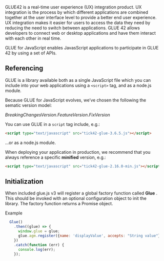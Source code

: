 GLUE42 is a real-time user experience (UX) integration product. UX integration is the process by which different applications are combined together at the user interface level to provide a better end user experience. UX integration makes it easier for users to access the data they need by reducing the need to switch between applications. GLUE 42 allows developers to connect web or desktop applications and have them interact with each other in real time.

GLUE for JavaScript enables JavasScript applications to participate in GLUE 42 by using a set of APIs.

## Referencing
GLUE is a library available both as a single JavaScript file which you can include into your web applications using a `<script>` tag, and as a node.js module.

Because GLUE for JavaScript evolves, we’ve chosen the following the sematic version model:

_BreakingChangesVersion_._FeatureVersion_._FixVersion_

You can use GLUE in a `script` tag include, e.g.:

```html
<script type="text/javascript" src="tick42-glue-3.6.5.js"></script>
```

...or as a node.js module.

When deploying your application in production, we recommend that you always reference a specific **minified** version, e.g.:

```html
<script type="text/javascript" src="tick42-glue-2.16.0-min.js"></script>
```

## Initialization

When included glue.js v3 will register a global factory function called __Glue__ . This should be invoked with an optional configuration object to init the library. The factory function returns a Promise object.

Example

```javascript
  Glue()
    .then((glue) => {
      window.glue = glue;
      glue.agm.register({name: 'displayValue', accepts: "String value"}, displayValue);
    })
    .catch(function (err) {
      console.log(err);
    });
```
